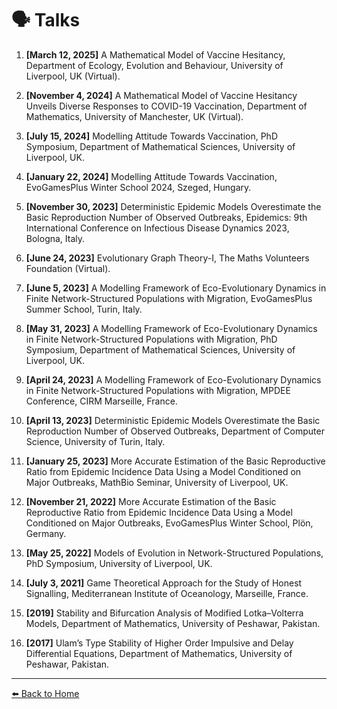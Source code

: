 # 🗣️ Talks

1. **[March 12, 2025]** A Mathematical Model of Vaccine Hesitancy, Department of Ecology, Evolution and Behaviour, University of Liverpool, UK (Virtual).

2. **[November 4, 2024]** A Mathematical Model of Vaccine Hesitancy Unveils Diverse Responses to COVID-19 Vaccination, Department of Mathematics, University of Manchester, UK (Virtual).

3. **[July 15, 2024]** Modelling Attitude Towards Vaccination, PhD Symposium, Department of Mathematical Sciences, University of Liverpool, UK.

4. **[January 22, 2024]** Modelling Attitude Towards Vaccination, EvoGamesPlus Winter School 2024, Szeged, Hungary.

5. **[November 30, 2023]** Deterministic Epidemic Models Overestimate the Basic Reproduction Number of Observed Outbreaks, Epidemics: 9th International Conference on Infectious Disease Dynamics 2023, Bologna, Italy.

6. **[June 24, 2023]** Evolutionary Graph Theory-I, The Maths Volunteers Foundation (Virtual).

7. **[June 5, 2023]** A Modelling Framework of Eco-Evolutionary Dynamics in Finite Network-Structured Populations with Migration, EvoGamesPlus Summer School, Turin, Italy.

8. **[May 31, 2023]** A Modelling Framework of Eco-Evolutionary Dynamics in Finite Network-Structured Populations with Migration, PhD Symposium, Department of Mathematical Sciences, University of Liverpool, UK.

9. **[April 24, 2023]** A Modelling Framework of Eco-Evolutionary Dynamics in Finite Network-Structured Populations with Migration, MPDEE Conference, CIRM Marseille, France.

10. **[April 13, 2023]** Deterministic Epidemic Models Overestimate the Basic Reproduction Number of Observed Outbreaks, Department of Computer Science, University of Turin, Italy.

11. **[January 25, 2023]** More Accurate Estimation of the Basic Reproductive Ratio from Epidemic Incidence Data Using a Model Conditioned on Major Outbreaks, MathBio Seminar, University of Liverpool, UK.

12. **[November 21, 2022]** More Accurate Estimation of the Basic Reproductive Ratio from Epidemic Incidence Data Using a Model Conditioned on Major Outbreaks, EvoGamesPlus Winter School, Plön, Germany.

13. **[May 25, 2022]** Models of Evolution in Network-Structured Populations, PhD Symposium, University of Liverpool, UK.

14. **[July 3, 2021]** Game Theoretical Approach for the Study of Honest Signalling, Mediterranean Institute of Oceanology, Marseille, France.

15. **[2019]** Stability and Bifurcation Analysis of Modified Lotka–Volterra Models, Department of Mathematics, University of Peshawar, Pakistan.

16. **[2017]** Ulam’s Type Stability of Higher Order Impulsive and Delay Differential Equations, Department of Mathematics, University of Peshawar, Pakistan.

---

[⬅️ Back to Home](index.md)
